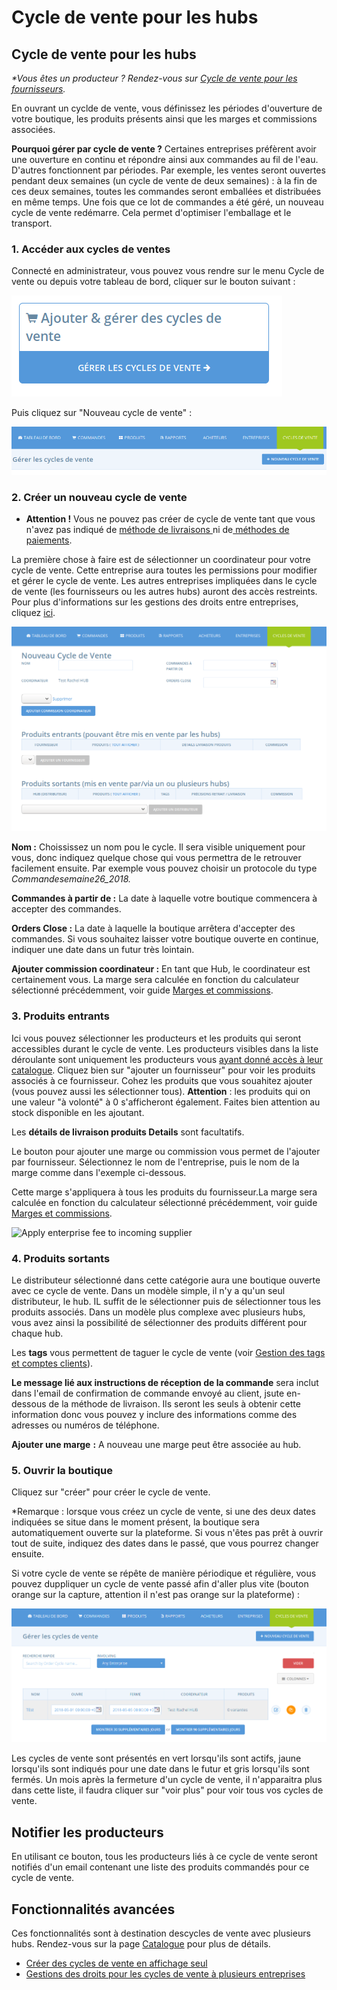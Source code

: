 # Cycle de vente pour les hubs

## Cycle de vente pour les hubs

_\*Vous êtes un producteur ? Rendez-vous sur_ [_Cycle de vente pour les fournisseurs_](cycle-de-vente-pour-les-fournisseurs.md)_._

En ouvrant un cyclde de vente, vous définissez les périodes d'ouverture de votre boutique, les produits présents ainsi que les marges et commissions associées.

**Pourquoi gérer par cycle de vente ?** Certaines entreprises préfèrent avoir une ouverture en continu et répondre ainsi aux commandes au fil de l'eau. D'autres fonctionnent par périodes. Par exemple, les ventes seront ouvertes pendant deux semaines \(un cycle de vente de deux semaines\) : à la fin de ces deux semaines, toutes les commandes seront emballées et distribuées en même temps. Une fois que ce lot de commandes a été géré, un nouveau cycle de vente redémarre. Cela permet d'optimiser l'emballage et le transport.

### 1. Accéder aux cycles de ventes

Connecté en administrateur, vous pouvez vous rendre sur le menu Cycle de vente ou depuis votre tableau de bord, cliquer sur le bouton suivant :

![](../.gitbook/assets/image%20%2895%29.png)

Puis cliquez sur "Nouveau cycle de vente" :

![](../.gitbook/assets/image%20%2813%29.png)

### 2. Créer un nouveau cycle de vente

* **Attention !** Vous ne pouvez pas créer de cycle de vente tant que vous n'avez pas indiqué de [méthode de livraisons ](types-de-livraisons.md)ni de[ méthodes de paiements](methodes-de-paiements.md).

La première chose à faire est de sélectionner un coordinateur pour votre cycle de vente. Cette entreprise aura toutes les permissions pour modifier et gérer le cycle de vente. Les autres entreprises impliquées dans le cycle de vente \(les fournisseurs ou les autres hubs\) auront des accès restreints. Pour plus d'informations sur les gestions des droits entre entreprises, cliquez [ici](../fonctionnalites-avancees/collaborer-avec-dautres-entreprises/e2e-powers-in-multi-enterprise-ocs.md).

![](../.gitbook/assets/image%20%2845%29.png)

**Nom :** Choississez un nom pou le cycle. Il sera visible uniquement pour vous, donc indiquez quelque chose qui vous permettra de le retrouver facilement ensuite. Par exemple vous pouvez choisir un protocole du type _Commandesemaine26\_2018._

**Commandes à partir de :** La date à laquelle votre boutique commencera à accepter des commandes.

**Orders Close :** La date à laquelle la boutique arrêtera d'accepter des commandes. Si vous souhaitez laisser votre boutique ouverte en continue, indiquer une date dans un futur très lointain.

**Ajouter commission coordinateur :** En tant que Hub, le coordinateur est certainement vous. La marge sera calculée en fonction du calculateur sélectionné précédemment, voir guide [Marges et commissions](frais-et-taxes.md).

### 3. Produits entrants

Ici vous pouvez sélectionner les producteurs et les produits qui seront accessibles durant le cycle de vente. Les producteurs visibles dans la liste déroulante sont uniquement les producteurs vous [ayant donné accès à leur catalogue](../fonctionnalites-avancees/collaborer-avec-dautres-entreprises/). Cliquez bien sur "ajouter un fournisseur" pour voir les produits associés à ce fournisseur. Cohez les produits que vous souahitez ajouter \(vous pouvez aussi les sélectionner tous\). **Attention** : les produits qui on une valeur "à volonté" à 0 s'afficheront également. Faites bien attention au stock disponible en les ajoutant. 

Les **détails de livraison produits Details** sont facultatifs. 

Le bouton pour ajouter une marge ou commission vous permet de l'ajouter par fournisseur. Sélectionnez le nom de l'entreprise, puis le nom de la marge comme dans l'exemple ci-dessous. 

Cette marge s'appliquera à tous les produits du fournisseur.La marge sera calculée en fonction du calculateur sélectionné précédemment, voir guide [Marges et commissions](frais-et-taxes.md).

![Apply enterprise fee to incoming supplier](https://openfoodnetwork.org/wp-content/uploads/2015/05/Enterprise-Fee.png)

### 4. Produits sortants

Le distributeur sélectionné dans cette catégorie aura une boutique ouverte avec ce cycle de vente. Dans un modèle simple, il n'y a qu'un seul distributeur, le hub. IL suffit de le sélectionner puis de sélectionner tous les produits associés. Dans un modèle plus complexe avec plusieurs hubs, vous avez ainsi la possibilité de sélectionner des produits différent pour chaque hub. 

Les **tags** vous permettent de taguer le cycle de vente \(voir [Gestion des tags et comptes clients](../fonctionnalites-avancees/mise-en-place-dune-boutique/customized-shopping-experience.md)\).

**Le message lié aux instructions de réception de la commande** sera inclut dans l'email de confirmation de commande envoyé au client, jsute en-dessous de la méthode de livraison. Ils seront les seuls à obtenir cette information donc vous pouvez y inclure des informations comme des adresses ou numéros de téléphone.

**Ajouter une marge** **:** A nouveau une marge peut être associée au hub.

### 5. Ouvrir la boutique

Cliquez sur "créer" pour créer le cycle de vente.

\*Remarque : lorsque vous créez un cycle de vente, si une des deux dates indiquées se situe dans le moment présent, la boutique sera automatiquement ouverte sur la plateforme. Si vous n'êtes pas prêt à ouvrir tout de suite, indiquez des dates dans le passé, que vous pourrez changer ensuite. 

Si votre cycle de vente se répête de manière périodique et régulière, vous pouvez duppliquer un cycle de vente passé afin d'aller plus vite \(bouton orange sur la capture, attention il n'est pas orange sur la plateforme\) :

![](../.gitbook/assets/image%20%2828%29.png)

Les cycles de vente sont présentés en vert lorsqu'ils sont actifs, jaune lorsqu'ils sont indiqués pour une date dans le futur et gris lorsqu'ils sont fermés. Un mois après la fermeture d'un cycle de vente, il n'apparaitra plus dans cette liste, il faudra cliquer sur "voir plus" pour voir tous vos cycles de vente.

## **Notifier les producteurs**

En utilisant ce bouton, tous les producteurs liés à ce cycle de vente seront notifiés d'un email contenant une liste des produits commandés pour ce cycle de vente.

## **Fonctionnalités avancées**

Ces fonctionnalités sont à destination descycles de vente avec plusieurs hubs. Rendez-vous sur la page [Catalogue](../fonctionnalites-avancees/produits/inventory-tool.md) pour plus de détails.

* [Créer des cycles de vente en affichage seul](../fonctionnalites-avancees/cycles-de-vente/display-only-order-cycles.md)
* [Gestions des droits pour les cycles de vente à plusieurs entreprises](../fonctionnalites-avancees/collaborer-avec-dautres-entreprises/e2e-powers-in-multi-enterprise-ocs.md)




